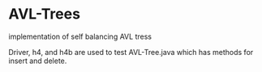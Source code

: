 # AVL-Trees
implementation of self balancing AVL tress

Driver, h4, and h4b are used to test AVL-Tree.java which has methods for insert and delete.
